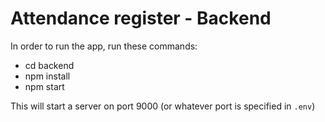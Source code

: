 # Attendance register - Backend

In order to run the app, run these commands:

- cd backend
- npm install
- npm start

This will start a server on port 9000 (or whatever port is specified in `.env`)
